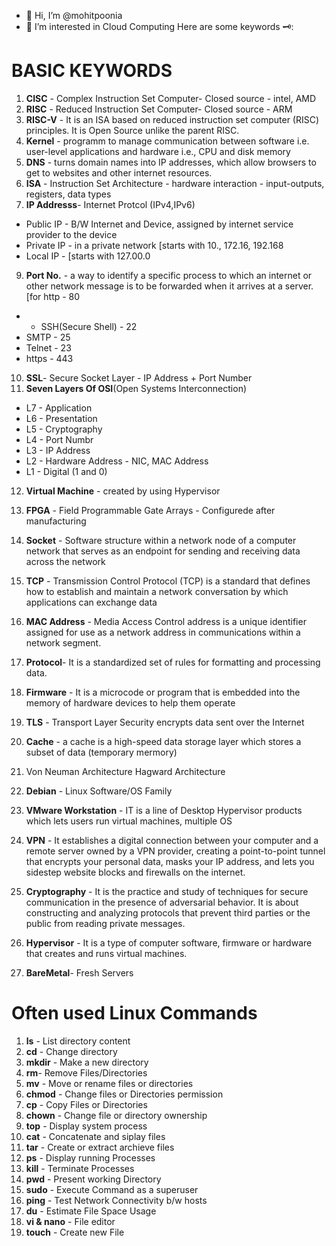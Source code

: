 - 👋 Hi, I’m @mohitpoonia
- 👀 I’m interested in Cloud Computing
Here are some keywords 🗝️:
# BASIC KEYWORDS
1. **CISC** - Complex Instruction Set Computer- Closed source - intel, AMD
2. **RISC** - Reduced Instruction Set Computer- Closed source - ARM
3. **RISC-V**  - It is an ISA based on reduced instruction set computer (RISC) principles. It is Open Source unlike the parent RISC.
4. **Kernel** - programm to manage communication between software i.e. user-level applications and hardware i.e., CPU and disk memory  
5. **DNS** - turns domain names into IP addresses, which allow browsers to get to websites and other internet resources.
6. **ISA** - Instruction Set Architecture - hardware interaction - input-outputs, registers, data types
7. **IP Addresss**- Internet Protcol (IPv4,IPv6)
 - Public IP - B/W Internet and Device, assigned by internet service provider to the device
 - Private IP - in a private network [starts with 10., 172.16, 192.168
 - Local IP - [starts with 127.00.0
9. **Port No.** - a way to identify a specific process to which an internet or other network message is to be forwarded when it arrives at a server.[for http - 80
 -
   - SSH(Secure Shell) - 22
 - SMTP - 25  
 - Telnet - 23
 - https - 443
10. **SSL**- Secure Socket Layer - IP Address + Port Number
11. **Seven Layers Of OSI**(Open Systems Interconnection)
 - L7 - Application
 - L6 - Presentation
 - L5 - Cryptography
 - L4 - Port Numbr
 - L3 - IP Address
 - L2 - Hardware Address - NIC, MAC Address
 - L1 - Digital (1 and 0)

12. **Virtual Machine** - created by using Hypervisor
13. **FPGA** - Field Programmable Gate Arrays  - Configurede after manufacturing
14. **Socket** - Software structure within a network node of a computer network that serves as an endpoint for sending and receiving data across the network
15. **TCP** - Transmission Control Protocol (TCP) is a standard that defines how to establish and maintain a network conversation by which applications can exchange data
16. **MAC Address** - Media Access Control address is a unique identifier assigned for use as a network address in communications within a network segment.
17. **Protocol**- It is a standardized set of rules for formatting and processing data.
18. **Firmware** - It is a microcode or program that is embedded into the memory of hardware devices to help them operate
19. **TLS** - Transport Layer Security encrypts data sent over the Internet
20. **Cache** - a cache is a high-speed data storage layer which stores a subset of data (temporary mermory)

21. Von Neuman Architecture 
Hagward Architecture 

22. **Debian** - Linux Software/OS Family
23. **VMware Workstation** - IT is a line of Desktop Hypervisor products which lets users run virtual machines, multiple OS
24. **VPN** - It establishes a digital connection between your computer and a remote server owned by a VPN provider, creating a point-to-point tunnel that encrypts your personal data, masks your IP address, and lets you sidestep website blocks and firewalls on the internet.
25. **Cryptography** - It is the practice and study of techniques for secure communication in the presence of adversarial behavior. It is about constructing and analyzing protocols that prevent third parties or the public from reading private messages. 
26. **Hypervisor** - It is a type of computer software, firmware or hardware that creates and runs virtual machines.
27. **BareMetal**- Fresh Servers
# Often used Linux Commands
1. **ls** - List directory content
2. **cd** - Change directory
3. **mkdir** - Make a new directory
4. **rm**- Remove Files/Directories
5. **mv** - Move or rename files or directories
6. **chmod** - Change files or Directories permission 
7. **cp** - Copy Files or Directories
8. **chown** - Change file or directory ownership
9. **top** - Display system process
10. **cat** - Concatenate and siplay files
11. **tar** - Create or extract archieve files
12. **ps** - Display running Processes
13. **kill** - Terminate Processes
14. **pwd** - Present working Directory
15. **sudo** - Execute Command as a superuser
16. **ping** - Test Network Connectivity b/w hosts
17. **du** - Estimate File Space Usage
18. **vi & nano** - File editor
19. **touch** - Create new File

